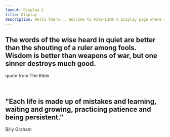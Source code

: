 ```yaml
---
layout: Display.1
title: Display
description: Hello there... Welcome to FIVE-LINK's Display page where i'll be posting a myriad of random facts, quotes and pictures which will hopefully be inspiring. This will be FIVE-LINK's billboard.
---
```



<h2>The words of the wise heard in quiet are better than the shouting of a ruler among fools. Wisdom is better than weapons of war, but one sinner destroys much good.</h2>

<p>quote from The Bible</p>


<br>


<h2>"Each life is made up of mistakes and learning, waiting and growing, practicing patience and being persistent." </h2>

<p>Billy Graham</p>